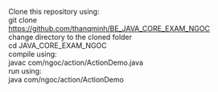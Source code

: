 Clone this repository using:  
git clone  
https://github.com/thanqminh/BE_JAVA_CORE_EXAM_NGOC  
change directory to the cloned folder  
cd JAVA_CORE_EXAM_NGOC  
compile using:  
javac com/ngoc/action/ActionDemo.java  
run using:  
java com/ngoc/action/ActionDemo  


